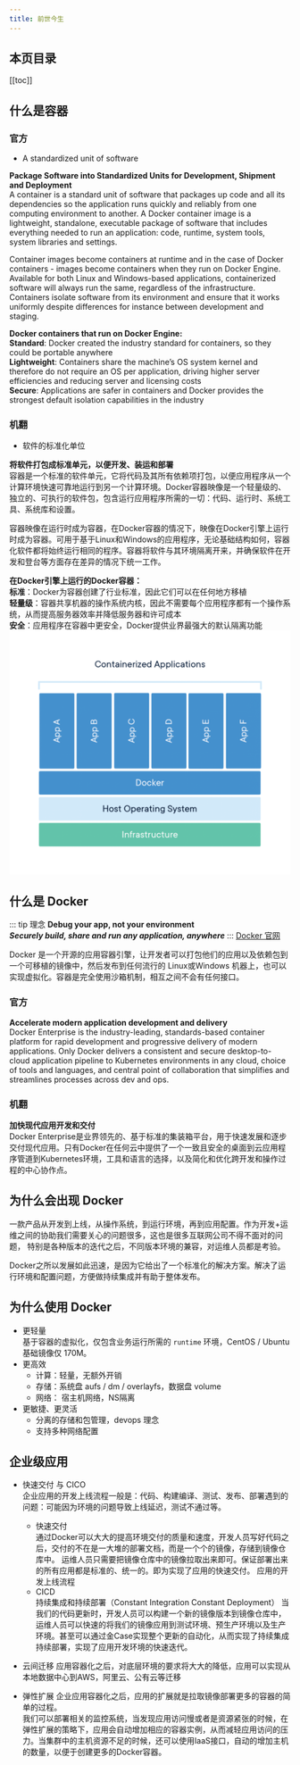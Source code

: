 ```yaml
---
title: 前世今生
---
```


## 本页目录
[[toc]]

## 什么是容器
### 官方
- A standardized unit of software

**Package Software into Standardized Units for Development, Shipment and Deployment**\
A container is a standard unit of software that packages up code and all its dependencies so the application runs quickly and reliably from one computing environment to another. A Docker container image is a lightweight, standalone, executable package of software that includes everything needed to run an application: code, runtime, system tools, system libraries and settings.

Container images become containers at runtime and in the case of Docker containers - images become containers when they run on Docker Engine. Available for both Linux and Windows-based applications, containerized software will always run the same, regardless of the infrastructure. Containers isolate software from its environment and ensure that it works uniformly despite differences for instance between development and staging.

**Docker containers that run on Docker Engine:**\
**Standard**: Docker created the industry standard for containers, so they could be portable anywhere\
**Lightweight**: Containers share the machine’s OS system kernel and therefore do not require an OS per application, driving higher server efficiencies and reducing server and licensing costs\
**Secure**: Applications are safer in containers and Docker provides the strongest default isolation capabilities in the industry

### 机翻

- 软件的标准化单位

**将软件打包成标准单元，以便开发、装运和部署**\
容器是一个标准的软件单元，它将代码及其所有依赖项打包，以便应用程序从一个计算环境快速可靠地运行到另一个计算环境。Docker容器映像是一个轻量级的、独立的、可执行的软件包，包含运行应用程序所需的一切：代码、运行时、系统工具、系统库和设置。

容器映像在运行时成为容器，在Docker容器的情况下，映像在Docker引擎上运行时成为容器。可用于基于Linux和Windows的应用程序，无论基础结构如何，容器化软件都将始终运行相同的程序。容器将软件与其环境隔离开来，并确保软件在开发和登台等方面存在差异的情况下统一工作。

**在Docker引擎上运行的Docker容器：**\
**标准**：Docker为容器创建了行业标准，因此它们可以在任何地方移植\
**轻量级**：容器共享机器的操作系统内核，因此不需要每个应用程序都有一个操作系统，从而提高服务器效率并降低服务器和许可成本\
**安全**：应用程序在容器中更安全，Docker提供业界最强大的默认隔离功能
![容器应用](./static/1.png)


## 什么是 Docker
::: tip 理念
**Debug your app, not your environment**\
***Securely build, share and run any application, anywhere***
:::
[Docker 官网](https://www.docker.com/)

Docker 是一个开源的应用容器引擎，让开发者可以打包他们的应用以及依赖包到一个可移植的镜像中，然后发布到任何流行的 Linux或Windows 机器上，也可以实现虚拟化。容器是完全使用沙箱机制，相互之间不会有任何接口。
### 官方
**Accelerate modern application development and delivery**\
Docker Enterprise is the industry-leading, standards-based container platform for rapid development and progressive delivery of modern applications. Only Docker delivers a consistent and secure desktop-to-cloud application pipeline to Kubernetes environments in any cloud, choice of tools and languages, and central point of collaboration that simplifies and streamlines processes across dev and ops.
### 机翻
**加快现代应用开发和交付**\
Docker Enterprise是业界领先的、基于标准的集装箱平台，用于快速发展和逐步交付现代应用。只有Docker在任何云中提供了一个一致且安全的桌面到云应用程序管道到Kubernetes环境，工具和语言的选择，以及简化和优化跨开发和操作过程的中心协作点。


## 为什么会出现 Docker
一款产品从开发到上线，从操作系统，到运行环境，再到应用配置。作为开发+运维之间的协助我们需要关心的问题很多，这也是很多互联网公司不得不面对的问题，
特别是各种版本的迭代之后，不同版本环境的兼容，对运维人员都是考验。

Docker之所以发展如此迅速，是因为它给出了一个标准化的解决方案。解决了运行环境和配置问题，方便做持续集成并有助于整体发布。


## 为什么使用 Docker
- 更轻量\
基于容器的虚拟化，仅包含业务运行所需的 `runtime` 环境，CentOS / Ubuntu 基础镜像仅 170M。
- 更高效
    - 计算：轻量，无额外开销
    - 存储：系统盘 aufs / dm / overlayfs，数据盘 volume
    - 网络： 宿主机网络，NS隔离
- 更敏捷、更灵活
    - 分离的存储和包管理，devops 理念
    - 支持多种网络配置


## 企业级应用
- 快速交付 与 CICO\
企业应用的开发上线流程一般是：代码、构建编译、测试、发布、部署遇到的问题：可能因为环境的问题导致上线延迟，测试不通过等。
    - 快速交付\
通过Docker可以大大的提高环境交付的质量和速度，开发人员写好代码之后，交付的不在是一大堆的部署文档，而是一个个的镜像，存储到镜像仓库中。
运维人员只需要把镜像仓库中的镜像拉取出来即可。保证部署出来的所有应用都是标准的、统一的。即为实现了应用的快速交付。
应用的开发上线流程
    - CICD\
    持续集成和持续部署（Constant Integration Constant Deployment）
当我们的代码更新时，开发人员可以构建一个新的镜像版本到镜像仓库中，运维人员可以快速的将我们的镜像应用到测试环境、预生产环境以及生产环境。甚至可以通过金Case实现整个更新的自动化，从而实现了持续集成持续部署，实现了应用开发环境的快速迭代。
- 云间迁移
应用容器化之后，对底层环境的要求将大大的降低，应用可以实现从本地数据中心到AWS，阿里云、公有云等迁移

- 弹性扩展
企业应用容器化之后，应用的扩展就是拉取镜像部署更多的容器的简单的过程。\
我们可以部署相关的监控系统，当发现应用访问慢或者是资源紧张的时候，在弹性扩展的策略下，应用会自动增加相应的容器实例，从而减轻应用访问的压力。当集群中的主机资源不足的时候，还可以使用IaaS接口，自动的增加主机的数量，以便于创建更多的Docker容器。




<Valine />